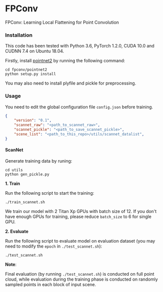 # FPConv
FPConv: Learning Local Flattening for Point Convolution

### Installation

This code has been tested with Python 3.6, PyTorch 1.2.0, CUDA 10.0 and CUDNN 7.4 on Ubuntu 18.04. 

Firstly, install [pointnet2](https://github.com/sshaoshuai/Pointnet2.PyTorch) by running the following command:

```shell
cd fpconv/pointnet2
python setup.py install
```

You may also need to install plyfile and pickle for preprocessing.

### Usage

You need to edit the global configuration file `config.json` before training.

```json
{
    "version": "0.1",
    "scannet_raw": "<path_to_scannet_raw>",
    "scannet_pickle": "<path_to_save_scannet_pickle>",
    "scene_list": "<path_to_this_repo>/utils/scannet_datalist",
}
```

#### ScanNet

Generate training data by runing:

```shell
cd utils
python gen_pickle.py
```

__1. Train__

Run the following script to start the training:

```
./train_scannet.sh
```

We train our model with 2 Titan Xp GPUs with batch size of 12. If you don't have enough GPUs for training, please reduce `batch_size` to 6 for single GPU.

__2. Evaluate__

Run the following script to evaluate model on evaluation dataset (you may need to modify the `epoch` in `./test_scannet.sh`):

```shell
./test_scannet.sh
```

__Note__:

Final evaluation (by running `./test_scannet.sh`) is conducted on full point cloud, while evaluation during the training phase is conducted on randomly sampled points in each block of input scene.



